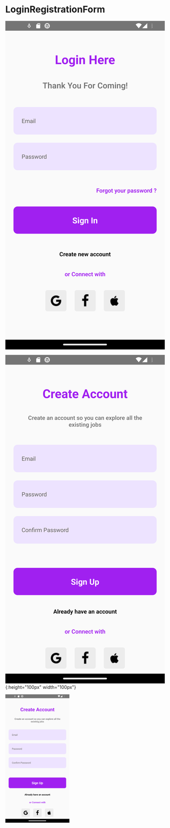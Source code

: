 # LoginRegistrationForm


![Login](https://github.com/Meenaketan7/LoginRegistrationForm/blob/main/ScreenShots/Screenshot_1682842963.png)

![SignUp](https://github.com/Meenaketan7/LoginRegistrationForm/blob/main/ScreenShots/Screenshot_1682842948.png){:height="100px" width="100px"}

<img src="https://github.com/Meenaketan7/LoginRegistrationForm/blob/main/ScreenShots/Screenshot_1682842948.png" data-canonical-src="https://github.com/Meenaketan7/LoginRegistrationForm/blob/main/ScreenShots/Screenshot_1682842948.png" width="200" height="400" />


